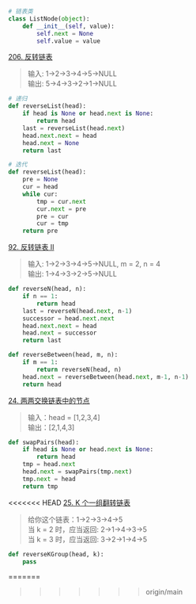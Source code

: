 ```python
# 链表类
class ListNode(object):
    def __init__(self, value):
        self.next = None
        self.value = value
```
[206. 反转链表](https://leetcode-cn.com/problems/reverse-linked-list/)
> 输入: 1->2->3->4->5->NULL <br> 输出: 5->4->3->2->1->NULL
```python
# 递归
def reverseList(head):
    if head is None or head.next is None:
        return head
    last = reverseList(head.next)
    head.next.next = head
    head.next = None
    return last
```
```python
# 迭代
def reverseList(head):
    pre = None
    cur = head
    while cur:
        tmp = cur.next
        cur.next = pre
        pre = cur
        cur = tmp
    return pre
```
[92. 反转链表 II](https://leetcode-cn.com/problems/reverse-linked-list-ii/)
> 输入: 1->2->3->4->5->NULL, m = 2, n = 4 <br> 输出: 1->4->3->2->5->NULL
```python
def reverseN(head, n):
    if n == 1:
        return head
    last = reverseN(head.next, n-1)
    successor = head.next.next
    head.next.next = head
    head.next = successor
    return last

def reverseBetween(head, m, n):
    if m == 1:
        return reverseN(head, n)
    head.next = reverseBetween(head.next, m-1, n-1)
    return head
```
[24. 两两交换链表中的节点](https://leetcode-cn.com/problems/swap-nodes-in-pairs/)
> 输入：head = [1,2,3,4] <br> 输出：[2,1,4,3]
```python
def swapPairs(head):
    if head is None or head.next is None:
        return head
    tmp = head.next
    head.next = swapPairs(tmp.next)
    tmp.next = head
    return tmp
```
<<<<<<< HEAD
[25. K 个一组翻转链表](https://leetcode-cn.com/problems/reverse-nodes-in-k-group/)
> 给你这个链表：1->2->3->4->5 <br> 当 k = 2 时，应当返回: 2->1->4->3->5 <br> 当 k = 3 时，应当返回: 3->2->1->4->5
```python
def reverseKGroup(head, k):
    pass
```
=======
>>>>>>> origin/main
